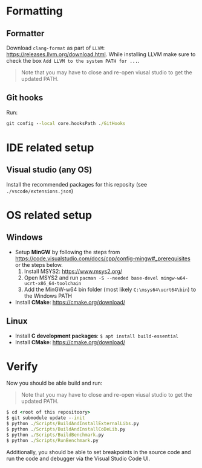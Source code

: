 # Formatting

## Formatter
Download `clang-format` as part of `LLVM`: https://releases.llvm.org/download.html. While installing LLVM make sure to check the box `Add LLVM to the system PATH for ...`.

> Note that you may have to close and re-open viusal studio to get the updated PATH.

## Git hooks
Run:

```cmd
git config --local core.hooksPath ./GitHooks
```

# IDE related setup

## Visual studio (any OS)
Install the recommended packages for this reposity (see `./vscode/extensions.json`)

# OS related setup

## Windows

- Setup **MinGW** by following the steps from https://code.visualstudio.com/docs/cpp/config-mingw#_prerequisites or the steps below.
    1. Install MSYS2: https://www.msys2.org/
    2. Open MSYS2 and run `pacman -S --needed base-devel mingw-w64-ucrt-x86_64-toolchain`
    3. Add the MinGW-w64 bin folder (most likely `C:\msys64\ucrt64\bin`) to the Windows PATH
- Install **CMake**: https://cmake.org/download/

## Linux

- Install **C development packages**: `$ apt install build-essential` 
- Install **CMake**: https://cmake.org/download/

# Verify
Now you should be able build and run:

> Note that you may have to close and re-open viusal studio to get the updated PATH.

```cmd
$ cd <root of this repositoory>
$ git submodule update --init
$ python ./Scripts/BuildAndInstallExternalLibs.py
$ python ./Scripts/BuildAndInstallCoDeLib.py
$ python ./Scripts/BuildBenchmark.py
$ python ./Scripts/RunBenchmark.py
```

Additionally, you should be able to set breakpoints in the source code and run the code and debugger via the Visual Studio Code UI.
